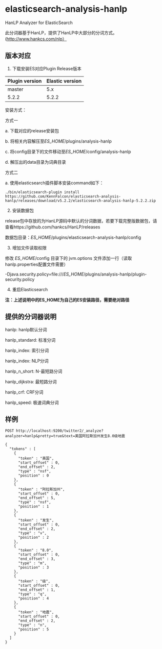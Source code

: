 # elasticsearch-analysis-hanlp
HanLP Analyzer for ElasticSearch

此分词器基于HanLP，提供了HanLP中大部分的分词方式。(http://www.hankcs.com/nlp）

## 版本对应

1. 下载安装ES对应Plugin Release版本


| Plugin version | Elastic version |
| --- | --- |
| master | 5.x |
| 5.2.2 | 5.2.2 |

安装方式：

方式一

   a. 下载对应的release安装包
   
   b. 将相关内容解压至*ES_HOME*/plugins/analysis-hanlp
   
   c. 将config目录下的文件移动至*ES_HOME*/config/analysis-hanlp
   
   d. 解压出的data目录为词典目录
   
方式二

   a. 使用elasticsearch插件脚本安装command如下：
   
   `./bin/elasticsearch-plugin install https://github.com/KennFalcon/elasticsearch-analysis-hanlp/releases/download/v5.2.2/elasticsearch-analysis-hanlp-5.2.2.zip`

2. 安装数据包

release包中存放的为HanLP源码中默认的分词数据，若要下载完整版数据包，请查看https://github.com/hankcs/HanLP/releases

数据包目录：*ES_HOME*/plugins/elasticsearch-analysis-hanlp/config

3. 增加文件读取权限

修改 *ES_HOME*/config 目录下的 jvm.options 文件添加一行（读取hanlp.properties配置文件需要）

-Djava.security.policy=file:///*ES_HOME*/plugins/analysis-hanlp/plugin-security.policy


4. 重启Elasticsearch

**注：上述说明中的ES_HOME为自己的ES安装路径，需要绝对路径**

## 提供的分词器说明

hanlp: hanlp默认分词

hanlp_standard: 标准分词

hanlp_index: 索引分词

hanlp_index: NLP分词

hanlp_n_short: N-最短路分词

hanlp_dijkstra: 最短路分词

hanlp_crf: CRF分词

hanlp_speed: 极速词典分词

## 样例

```
POST http://localhost:9200/twitter2/_analyze?analyzer=hanlp&pretty=true&text=美国阿拉斯加州发生8.0级地震
```

```
{
  "tokens" : [
    {
      "token" : "美国",
      "start_offset" : 0,
      "end_offset" : 2,
      "type" : "nsf",
      "position" : 0
    },
    {
      "token" : "阿拉斯加州",
      "start_offset" : 0,
      "end_offset" : 5,
      "type" : "nsf",
      "position" : 1
    },
    {
      "token" : "发生",
      "start_offset" : 0,
      "end_offset" : 2,
      "type" : "v",
      "position" : 2
    },
    {
      "token" : "8.0",
      "start_offset" : 0,
      "end_offset" : 3,
      "type" : "m",
      "position" : 3
    },
    {
      "token" : "级",
      "start_offset" : 0,
      "end_offset" : 1,
      "type" : "q",
      "position" : 4
    },
    {
      "token" : "地震",
      "start_offset" : 0,
      "end_offset" : 2,
      "type" : "n",
      "position" : 5
    }
  ]
}
```

